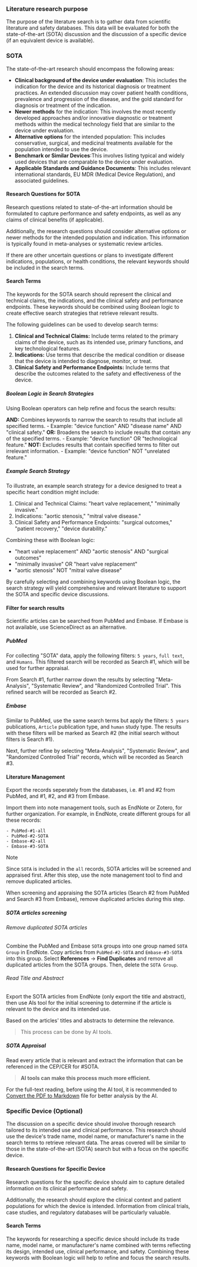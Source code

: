 

### Literature research purpose

The purpose of the literature search is to gather data from scientific literature and safety databases. This data will be evaluated for both the state-of-the-art (SOTA) discussion and the discussion of a specific device (if an equivalent device is available).

### SOTA

The state-of-the-art research should encompass the following areas:
- **Clinical background of the device under evaluation**: This includes the indication for the device and its historical diagnosis or treatment practices. An extended discussion may cover patient health conditions, prevalence and progression of the disease, and the gold standard for diagnosis or treatment of the indication.
- **Newer methods** for the indication: This involves the most recently developed approaches and/or innovative diagnostic or treatment methods within the medical technology field that are similar to the device under evaluation.
- **Alternative options** for the intended population: This includes conservative, surgical, and medicinal treatments available for the population intended to use the device.
- **Benchmark or Similar Devices**:This involves listing typical and widely used devices that are comparable to the device under evaluation.
- **Applicable Standards and Guidance Documents**: This includes relevant international standards, EU MDR (Medical Device Regulation), and associated guidelines.

#### Research Questions for SOTA

Research questions related to state-of-the-art information should be formulated to capture performance and safety endpoints, as well as any claims of clinical benefits (if applicable).

Additionally, the research questions should consider alternative options or newer methods for the intended population and indication. This information is typically found in meta-analyses or systematic review articles.

If there are other uncertain questions or plans to investigate different indications, populations, or health conditions, the relevant keywords should be included in the search terms.

#### Search Terms

The keywords for the SOTA search should represent the clinical and technical claims, the indications, and the clinical safety and performance endpoints. These keywords should be combined using Boolean logic to create effective search strategies that retrieve relevant results.

The following guidelines can be used to develop search terms:

1. **Clinical and Technical Claims:** Include terms related to the primary claims of the device, such as its intended use, primary functions, and key technological features.
2. **Indications:** Use terms that describe the medical condition or disease that the device is intended to diagnose, monitor, or treat.
3. **Clinical Safety and Performance Endpoints:** Include terms that describe the outcomes related to the safety and effectiveness of the device.

##### Boolean Logic in Search Strategies

Using Boolean operators can help refine and focus the search results:

**AND:** Combines keywords to narrow the search to results that include all specified terms.
    - Example: "device function" AND "disease name" AND "clinical safety."
**OR:** Broadens the search to include results that contain any of the specified terms.
    - Example: "device function" OR "technological feature."
**NOT:** Excludes results that contain specified terms to filter out irrelevant information.
    - Example: "device function" NOT "unrelated feature."

##### Example Search Strategy

To illustrate, an example search strategy for a device designed to treat a specific heart condition might include:

1. Clinical and Technical Claims: "heart valve replacement," "minimally invasive."
2. Indications: "aortic stenosis," "mitral valve disease."
3. Clinical Safety and Performance Endpoints: "surgical outcomes," "patient recovery," "device durability."

Combining these with Boolean logic:

- "heart valve replacement" AND "aortic stenosis" AND "surgical outcomes"
- "minimally invasive" OR "heart valve replacement"
- "aortic stenosis" NOT "mitral valve disease"

By carefully selecting and combining keywords using Boolean logic, the search strategy will yield comprehensive and relevant literature to support the SOTA and specific device discussions.

#### Filter for search results

Scientific articles can be searched from PubMed and Embase. If Embase is not available, use ScienceDirect as an alternative.

##### PubMed

For collecting "SOTA" data, apply the following filters: `5 years`, `full text`, and `Humans`. This filtered search will be recorded as Search #1, which will be used for further appraisal.

From Search #1, further narrow down the results by selecting "Meta-Analysis", "Systematic Review", and "Randomized Controlled Trial". This refined search will be recorded as Search #2.

##### Embase

Similar to PubMed, use the same search terms but apply the filters: `5 years` publications, `Article` publication type, and `human` study type. The results with these filters will be marked as Search #2 (the initial search without filters is Search #1).

Next, further refine by selecting "Meta-Analysis", "Systematic Review", and "Randomized Controlled Trial" records, which will be recorded as Search #3.

#### Literature Management 

Export the records seperately from the databases, i.e. #1 and #2 from PubMed, and #1, #2, and #3 from Embase. 

Import them into note management tools, such as EndNote or Zotero, for further organization. For example, in EndNote, create different groups for all these records:

```
- PubMed-#1-all
- PubMed-#2-SOTA
- Embase-#2-all
- Embase-#3-SOTA
```

> [!NOTE]
> Since `SOTA` is included in the `all` records, SOTA articles will be screened and appraised first. After this step, use the note management tool to find and remove duplicated articles.

When screening and appraising the SOTA articles (Search #2 from PubMed and Search #3 from Embase), remove duplicated articles during this step.

##### SOTA articles screening

###### Remove duplicated SOTA articles

Combine the PubMed and Embase `SOTA` groups into one group named `SOTA Group` in EndNote. Copy articles from `PubMed-#2-SOTA` and `Embase-#3-SOTA` into this group. Select **References** -> **Find Duplicates** and remove all duplicated articles from the SOTA groups. Then, delete the `SOTA Group`.

###### Read Title and Abstract 

Export the SOTA articles from EndNote (only export the title and abstract), then use AIs tool for the initial screening to determine if the article is relevant to the device and its intended use.

Based on the articles' titles and abstracts to determine the relevance. 
 >This process can be done by AI tools.

##### SOTA Appraisal

Read every article that is relevant and extract the information that can be referenced in the CEP/CER for #SOTA.

> **AI tools can make this process much more efficient.**  

For the full-text reading, before using the AI tool, it is recommended to [Convert the PDF to Markdown](GitHub%20Collab..md) file for better analysis by the AI. 









### Specific Device (Optional)

The discussion on a specific device should involve thorough research tailored to its intended use and clinical performance. This research should use the device's trade name, model name, or manufacturer's name in the search terms to retrieve relevant data. The areas covered will be similar to those in the state-of-the-art (SOTA) search but with a focus on the specific device.

#### Research Questions for Specific Device

Research questions for the specific device should aim to capture detailed information on its clinical performance and safety. 

Additionally, the research should explore the clinical context and patient populations for which the device is intended. Information from clinical trials, case studies, and regulatory databases will be particularly valuable.

#### Search Terms

The keywords for researching a specific device should include its trade name, model name, or manufacturer's name combined with terms reflecting its design, intended use, clinical performance, and safety. Combining these keywords with Boolean logic will help to refine and focus the search results.


































